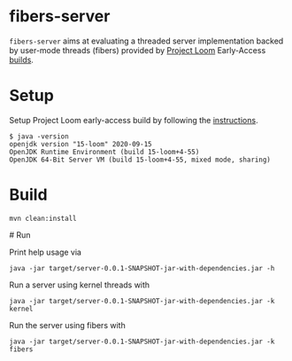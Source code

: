 # fibers-server

`fibers-server` aims at evaluating a threaded server implementation 
backed by user-mode threads (fibers) provided by [Project Loom](https://wiki.openjdk.java.net/display/loom/Main) 
Early-Access [builds](https://jdk.java.net/loom/).

# Setup

Setup Project Loom early-access build by following the [instructions](https://jdk.java.net/loom/).

```
$ java -version
openjdk version "15-loom" 2020-09-15
OpenJDK Runtime Environment (build 15-loom+4-55)
OpenJDK 64-Bit Server VM (build 15-loom+4-55, mixed mode, sharing)
```

# Build

```
mvn clean:install
```

# Run

Print help usage via

```
java -jar target/server-0.0.1-SNAPSHOT-jar-with-dependencies.jar -h
```

Run a server using kernel threads with

```
java -jar target/server-0.0.1-SNAPSHOT-jar-with-dependencies.jar -k kernel
```

Run the server using fibers with

```
java -jar target/server-0.0.1-SNAPSHOT-jar-with-dependencies.jar -k fibers
```

